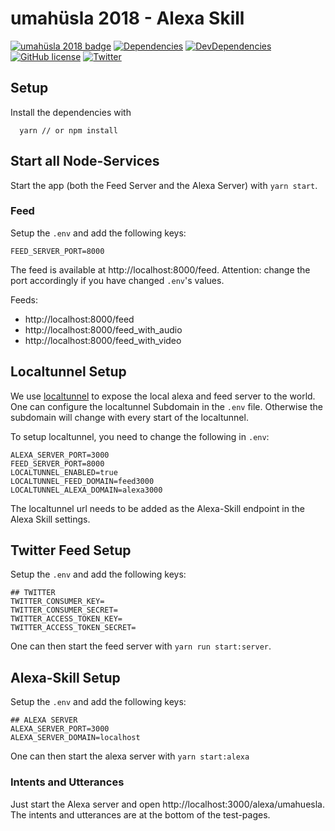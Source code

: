 # umahüsla 2018 - Alexa Skill

[![umahüsla 2018 badge](https://img.shields.io/badge/umah%C3%BCsla%202018-hackathon-brightgreen.svg)](https://uh18.diin.io/)
[![Dependencies](https://img.shields.io/david/natterstefan/umahuesla-alexa-skill.svg)](https://github.com/natterstefan/umahuesla-alexa-skill/blob/master/package.json)
[![DevDependencies](https://img.shields.io/david/dev/natterstefan/umahuesla-alexa-skill.svg)](https://github.com/natterstefan/umahuesla-alexa-skill/blob/master/package.json)
[![GitHub license](https://img.shields.io/github/license/natterstefan/umahuesla-alexa-skill.svg)](https://github.com/natterstefan/umahuesla-alexa-skill/blob/master/LICENCE)
[![Twitter](https://img.shields.io/twitter/url/https/github.com/natterstefan/umahuesla-alexa-skill.svg?style=social)](https://twitter.com/intent/tweet?text=https://github.com/natterstefan/umahuesla-alexa-skill%20%23uh18)

## Setup

Install the dependencies with

```
  yarn // or npm install
```

## Start all Node-Services

Start the app (both the Feed Server and the Alexa Server) with `yarn start`.

### Feed

Setup the `.env` and add the following keys:

```
FEED_SERVER_PORT=8000
```

The feed is available at http://localhost:8000/feed. Attention: change the port
accordingly if you have changed `.env`'s values.

Feeds:

* http://localhost:8000/feed
* http://localhost:8000/feed_with_audio
* http://localhost:8000/feed_with_video

## Localtunnel Setup

We use [localtunnel](https://www.npmjs.com/package/localtunnel) to expose the local
alexa and feed server to the world. One can configure the localtunnel Subdomain in
the `.env` file. Otherwise the subdomain will change with every start of the localtunnel.

To setup localtunnel, you need to change the following in `.env`:

```
ALEXA_SERVER_PORT=3000
FEED_SERVER_PORT=8000
LOCALTUNNEL_ENABLED=true
LOCALTUNNEL_FEED_DOMAIN=feed3000
LOCALTUNNEL_ALEXA_DOMAIN=alexa3000
```

The localtunnel url needs to be added as the Alexa-Skill endpoint in the Alexa Skill
settings.

## Twitter Feed Setup

Setup the `.env` and add the following keys:

```
## TWITTER
TWITTER_CONSUMER_KEY=
TWITTER_CONSUMER_SECRET=
TWITTER_ACCESS_TOKEN_KEY=
TWITTER_ACCESS_TOKEN_SECRET=
```

One can then start the feed server with `yarn run start:server`.

## Alexa-Skill Setup

Setup the `.env` and add the following keys:

```
## ALEXA SERVER
ALEXA_SERVER_PORT=3000
ALEXA_SERVER_DOMAIN=localhost
```

One can then start the alexa server with `yarn start:alexa`

### Intents and Utterances

Just start the Alexa server and open http://localhost:3000/alexa/umahuesla.
The intents and utterances are at the bottom of the test-pages.
